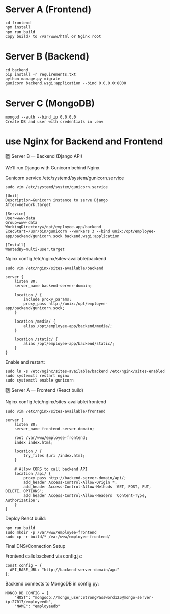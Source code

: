 # Server A (Frontend)

```
cd frontend
npm install
npm run build
Copy build/ to /var/www/html or Nginx root
```

# Server B (Backend)

```
cd backend
pip install -r requirements.txt
python manage.py migrate
gunicorn backend.wsgi:application --bind 0.0.0.0:8000
```

# Server C (MongoDB)
```
mongod --auth --bind_ip 0.0.0.0
Create DB and user with credentials in .env

```

# use Nginx for Backend and Frontend

2️⃣ Server B — Backend (Django API)

We’ll run Django with Gunicorn behind Nginx.

Gunicorn service /etc/systemd/system/gunicorn.service

```
sudo vim /etc/systemd/system/gunicorn.service
```
```
[Unit]
Description=Gunicorn instance to serve Django
After=network.target

[Service]
User=www-data
Group=www-data
WorkingDirectory=/opt/employee-app/backend
ExecStart=/usr/bin/gunicorn --workers 3 --bind unix:/opt/employee-app/backend/gunicorn.sock backend.wsgi:application

[Install]
WantedBy=multi-user.target
```

Nginx config /etc/nginx/sites-available/backend

```
sudo vim /etc/nginx/sites-available/backend
```

```
server {
    listen 80;
    server_name backend-server-domain;

    location / {
        include proxy_params;
        proxy_pass http://unix:/opt/employee-app/backend/gunicorn.sock;
    }

    location /media/ {
        alias /opt/employee-app/backend/media/;
    }

    location /static/ {
        alias /opt/employee-app/backend/static/;
    }
}
```

Enable and restart:

```
sudo ln -s /etc/nginx/sites-available/backend /etc/nginx/sites-enabled
sudo systemctl restart nginx
sudo systemctl enable gunicorn
```


3️⃣ Server A — Frontend (React build)

Nginx config /etc/nginx/sites-available/frontend

```
sudo vim /etc/nginx/sites-available/frontend
```
```
server {
    listen 80;
    server_name frontend-server-domain;

    root /var/www/employee-frontend;
    index index.html;

    location / {
        try_files $uri /index.html;
    }

    # Allow CORS to call backend API
    location /api/ {
        proxy_pass http://backend-server-domain/api/;
        add_header Access-Control-Allow-Origin *;
        add_header Access-Control-Allow-Methods 'GET, POST, PUT, DELETE, OPTIONS';
        add_header Access-Control-Allow-Headers 'Content-Type, Authorization';
    }
}
```

Deploy React build:

```
npm run build
sudo mkdir -p /var/www/employee-frontend
sudo cp -r build/* /var/www/employee-frontend/
```

Final DNS/Connection Setup

Frontend calls backend via config.js:

```
const config = {
  API_BASE_URL: "http://backend-server-domain/api"
};
```

Backend connects to MongoDB in config.py:

```
MONGO_DB_CONFIG = {
    "HOST": "mongodb://mongo_user:StrongPassword123@mongo-server-ip:27017/employeedb",
    "NAME": "employeedb"
```
